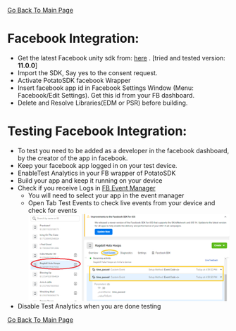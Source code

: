 [Go Back To Main Page](../../README.md)
# Facebook Integration:
* Get the latest Facebook unity sdk from: [here](https://developers.facebook.com/docs/unity/downloads) . [tried and tested version: **11.0.0**] 
* Import the SDK, Say yes to the consent request.
* Activate PotatoSDK facebook Wrapper
* Insert facebook app id in Facebook Settings Window (Menu:  Facebook/Edit Settings). Get this id  from your FB dashboard.
* Delete and Resolve Libraries(EDM or PSR) before building.

# Testing Facebook Integration:
* To test you need to be added as a developer in the facebook dashboard, by the creator of the app in facebook. 
* Keep your facebook app logged in on your test device.
* EnableTest Analytics in your FB wrapper of PotatoSDK
* Build your app and keep it running on your device
* Check if you receive Logs in [FB Event Manager](https://www.facebook.com/events_manager2) 
    * You will need to select your app in the event manager
    * Open Tab Test Events to check live events from your device and check for events
    ![FB Event Manager img](img_0.png)
* Disable Test Analytics when you are done testing



[Go Back To Main Page](../../README.md)
